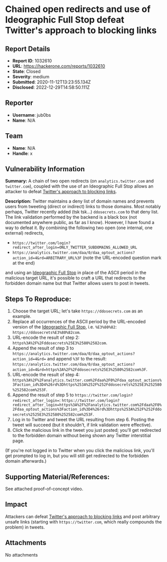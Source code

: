 # Chained open redirects and use of Ideographic Full Stop defeat Twitter's  approach to blocking links

## Report Details
- **Report ID**: 1032610
- **URL**: https://hackerone.com/reports/1032610
- **State**: Closed
- **Severity**: medium
- **Submitted**: 2020-11-12T13:23:55.134Z
- **Disclosed**: 2022-12-29T14:58:50.111Z

## Reporter
- **Username**: jub0bs
- **Name**: N/A

## Team
- **Name**: N/A
- **Handle**: x

## Vulnerability Information
**Summary:** A chain of two open redirects (on `analytics.twitter.com` and `twitter.com`), coupled with the use of an Ideographic Full Stop allows an attacker to defeat [Twitter's approach to blocking links](https://help.twitter.com/en/safety-and-security/phishing-spam-and-malware-links).

**Description:** Twitter maintains a deny list of domain names and prevents users from tweeting (direct or indirect) links to those domains. Most notably perhaps, Twitter recently added (tsk tsk...) `ddosecrets.com` to that deny list. The link validation performed by the backend is a black box (not documented anywhere public, as far as I know). However, I have found a way to defeat it. By combining the following two open (one internal, one external) redirects,

* `https://twitter.com/login?redirect_after_login=ONLY_TWITTER_SUBDOMAINS_ALLOWED_URL`
* `https://analytics.twitter.com/daa/0/daa_optout_actions?action_id=4&rd=ARBITRARY_URL%3F` (note the URL-encoded question mark at the end)

and using an [Ideographic Full Stop](https://unicode-table.com/en/3002/) in place of the ASCII period in the malicious target URL, it's possible to craft a URL that redirects to the forbidden domain name but that Twitter allows users to post in tweets.

## Steps To Reproduce:

  1. Choose the target URL; let's take `https://ddosecrets.com` as an example.
  2. Replace all occurrences of the ASCII period by the URL-encoded version of the [Ideographic Full Stop](https://unicode-table.com/en/3002/), i.e. `%E3%80%82`: `https://ddosecrets%E3%80%82com`.
  3. URL-encode the result of step 2: `https%3A%2F%2Fddosecrets%25E3%2580%2582com`.
  4.  Append the result of step 3 to `https://analytics.twitter.com/daa/0/daa_optout_actions?action_id=4&rd=` and append `%3F` to the result: `https://analytics.twitter.com/daa/0/daa_optout_actions?action_id=4&rd=https%3A%2F%2Fddosecrets%25E3%2580%2582com%3F`.
  5. URL-encode the result of step 4: `https%3A%2F%2Fanalytics.twitter.com%2Fdaa%2F0%2Fdaa_optout_actions%3Faction_id%3D4%26rd%3Dhttps%253A%252F%252Fddosecrets%2525E3%252580%252582com%253F`.
  6. Append the result of step 5 to `https://twitter.com/login?redirect_after_login=`: `https://twitter.com/login?redirect_after_login=https%3A%2F%2Fanalytics.twitter.com%2Fdaa%2F0%2Fdaa_optout_actions%3Faction_id%3D4%26rd%3Dhttps%253A%252F%252Fddosecrets%2525E3%252580%252582com%253F`.
  7. Log in to Twitter and tweet the URL resulting from step 6. Posting the tweet will succeed (but it shouldn't, if link validation were effective).
  8. Click the malicious link in the tweet you just posted; you'll get redirected to the forbidden domain without being shown any Twitter interstitial page.

(If you're not logged in to Twitter when you click the malicious link, you'll get prompted to log in, but you will still get redirected to the forbidden domain afterwards.)

## Supporting Material/References:

See attached proof-of-concept video.

## Impact

Attackers can defeat [Twitter's approach to blocking links](https://help.twitter.com/en/safety-and-security/phishing-spam-and-malware-links) and post arbitrary unsafe links (starting with `https://twitter.com`, which really compounds the problem) in tweets.

## Attachments
No attachments
